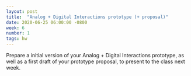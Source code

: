 ```yaml
---
layout: post
title:  "Analog + Digital Interactions prototype (+ proposal)"
date: 2020-06-25 06:00:00 -0800
week: 6
number: 1
tags: hw
---
```


Prepare a initial version of your Analog + Digital Interactions prototype, as well as a first draft of your prototype proposal, to present to the class next week.
